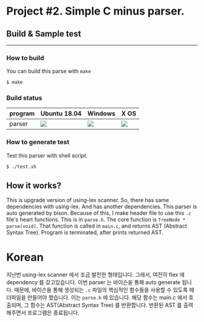 # Project #2. Simple C minus parser.
## **Build & Sample test**
****************************
### **How to build**
You can build this parse with `make`
```bash
$ make
```

### **Build status**
|program | Ubuntu 18.04 | Windows | X OS |
|----  |   ----   | ---- | ---- |
|parser|  <img src="https://img.shields.io/badge/build-failure-red.svg"/> | <img src="https://img.shields.io/badge/build-failure-red.svg"/> | <img src="https://img.shields.io/badge/build-passing-green.svg"/>  |

### **How to generate test**
Test this parser with shell script.
```bash
$ ./test.sh
```
## **How it works?**
This is upgrade version of using-lex scanner. So, there has same dependencies with using-lex. And has another dependencies. This parser is auto generated by bison. Because of this, I make header file to use this `.c` file's heart functions. This is in `parse.h`. The core function is `TreeNode * parse(void)`. That function is called in `main.c`, and returns AST (Abstract Syntax Tree). Program is terminated, after prints returned AST.

# Korean
지난번 using-lex scanner 에서 조금 발전한 형태입니다. 그래서, 여전히 flex 에 dependency 를 갖고있습니다. 이번 parser 는 바이슨을 통해 auto generate 됩니다.  때문에, 바이슨을 통해 생성되는 `.c` 파일의 핵심적인 함수들을 사용할 수 있도록 헤더파일을 만들어야 했습니다. 이는 `parse.h` 에 있습니다. 해당 함수는 main.c 에서 호출되며, 그 함수는 AST(Abstract Syntax Tree) 를 반환합니다. 반환된 AST 를 출력해주면서 프로그램은 종료됩니다. 